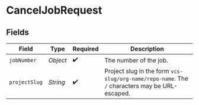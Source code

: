 # CancelJobRequest


## Fields

| Field                                                                                          | Type                                                                                           | Required                                                                                       | Description                                                                                    |
| ---------------------------------------------------------------------------------------------- | ---------------------------------------------------------------------------------------------- | ---------------------------------------------------------------------------------------------- | ---------------------------------------------------------------------------------------------- |
| `jobNumber`                                                                                    | *Object*                                                                                       | :heavy_check_mark:                                                                             | The number of the job.                                                                         |
| `projectSlug`                                                                                  | *String*                                                                                       | :heavy_check_mark:                                                                             | Project slug in the form `vcs-slug/org-name/repo-name`. The `/` characters may be URL-escaped. |
